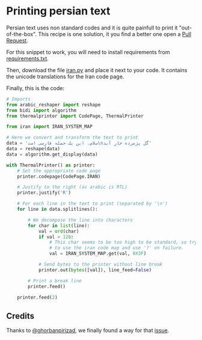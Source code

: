 # Printing persian text

Persian text uses non standard codes and it is quite painfull to print it "out-of-the-box".
This recipe is one solution, it you find a better one open a [Pull Request](https://github.com/BoboTiG/thermalprinter-recipes/issues).

For this snippet to work, you will need to install requirements from [requirements.txt](requirements.txt).

Then, download the file [iran.py](iran.py) and place it next to your code.
It contains the unicode translations for the Iran code page.

Finally, this is the code:
```python
# Imports
from arabic_reshaper import reshape
from bidi import algorithm
from thermalprinter import CodePage, ThermalPrinter

from iran import IRAN_SYSTEM_MAP

# Here we convert and transform the text to print
data = 'سلام. این یک جمله فارسی است\nگل پژمرده خار آید'
data = reshape(data)
data = algorithm.get_display(data)

with ThermalPrinter() as printer:
    # Set the appropriate code page
    printer.codepage(CodePage.IRAN)

    # Justify to the right (as arabic is RTL)
    printer.justify('R')

    # For each line in the text to print (separated by '\n')
    for line in data.splitlines():

        # We decompose the line into characters
        for char in list(line):
            val = ord(char)
            if val > 128:
                # This char seems to be too high to be standard, so try
                # to use the iran code map and use '?' on failure.
                val = IRAN_SYSTEM_MAP.get(val, 0X3F)

            # Send bytes to the printer without line break
            printer.out(bytes([val]), line_feed=False)

        # Print a break line
        printer.feed()

    printer.feed(2)
```

## Credits

Thanks to [@ghorbanpirizad](https://github.com/ghorbanpirizad), we finally found a way for that [issue](https://github.com/BoboTiG/thermalprinter/issues/4).
